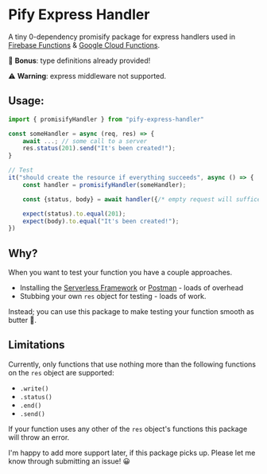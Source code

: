 # Pify Express Handler

A tiny 0-dependency promisify package for express handlers used in [Firebase Functions](https://firebase.google.com/docs/functions) & [Google Cloud Functions](https://cloud.google.com/functions).

🎉 **Bonus**: type definitions already provided!

⚠️ **Warning**: express middleware not supported.

## Usage:

```javascript
import { promisifyHandler } from "pify-express-handler"

const someHandler = async (req, res) => {
    await ...; // some call to a server
    res.status(201).send("It's been created!");
}

// Test
it("should create the resource if everything succeeds", async () => {
    const handler = promisifyHandler(someHandler);

    const {status, body} = await handler({/* empty request will suffice for this test*/});

    expect(status).to.equal(201);
    expect(body).to.equal("It's been created!");
})
```

## Why?

When you want to test your function you have a couple approaches.

- Installing the [Serverless Framework](https://www.serverless.com/) or [Postman](https://www.postman.com/use-cases/api-testing-automation/) - loads of overhead
- Stubbing your own `res` object for testing - loads of work.

Instead; you can use this package to make testing your function smooth as butter 🧈.

## Limitations

Currently, only functions that use nothing more than the following functions on the `res` object are supported:

- `.write()`
- `.status()`
- `.end()`
- `.send()`

If your function uses any other of the `res` object's functions this package will throw an error.

I'm happy to add more support later, if this package picks up. Please let me know through submitting an issue! 😀
